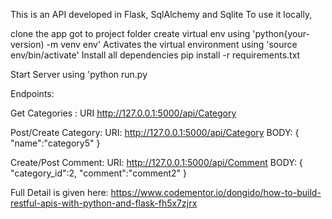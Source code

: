 This is an API developed in Flask, SqlAlchemy and Sqlite
To use it locally,

clone the app
got to project folder
create virtual env using 'python{your-version) -m venv env'
Activates the virtual environment using 'source env/bin/activate'
Install all dependencies
pip install -r requirements.txt


Start Server using 'python run.py

Endpoints:

Get Categories : 
URI	http://127.0.0.1:5000/api/Category

Post/Create Category: 
URI:	http://127.0.0.1:5000/api/Category
BODY:	{
	"name":"category5"
	}

Create/Post Comment:
URI:	http://127.0.0.1:5000/api/Comment
BODY:	{
	"category_id":2,
	"comment":"comment2"
	}

Full Detail is given here:
https://www.codementor.io/dongido/how-to-build-restful-apis-with-python-and-flask-fh5x7zjrx

